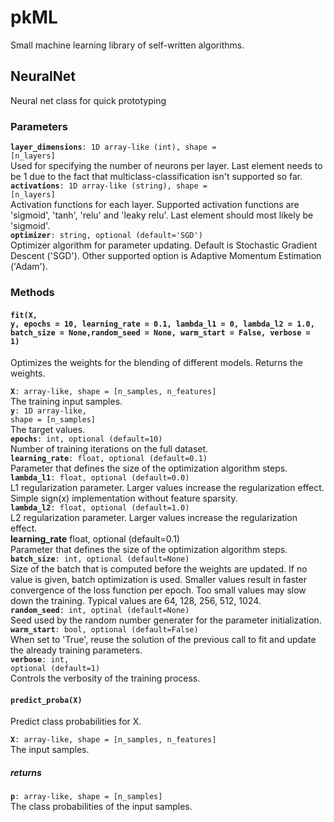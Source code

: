 # pkML
Small machine learning library of self-written algorithms.

## NeuralNet

Neural net class for quick prototyping

### Parameters


<code><b>layer_dimensions</b>: 1D array-like (int), shape = [n_layers]</code><br>
        Used for specifying the number of neurons per layer. Last element 
        needs to be 1 due to the fact that multiclass-classification isn't 
        supported so far.<br></t>
<code><b>activations</b>: 1D array-like (string), shape = [n_layers]</code> <br>
        Activation functions for each layer. Supported activation functions
        are 'sigmoid', 'tanh', 'relu' and 'leaky relu'. Last element should most likely be
        'sigmoid'.<br>
<code><b>optimizer</b>: string, optional (default='SGD')</code> <br>
        Optimizer algorithm for parameter updating. Default is Stochastic 
        Gradient Descent ('SGD'). Other supported option is Adaptive 
        Momentum Estimation ('Adam').<br>

### Methods

#### <code>fit(X, y, epochs = 10, learning_rate = 0.1, lambda_l1 = 0, lambda_l2 = 1.0, batch_size = None,random_seed = None, warm_start = False, verbose = 1)</code>

Optimizes the weights for the blending of different models. Returns the weights.<br>

<code><b>X</b>: array-like, shape = [n_samples, n_features]</code> <br>
            The training input samples. <br>
<code><b>y</b>: 1D array-like, shape = [n_samples]</code> <br>
            The target values.<br>
<code><b>epochs</b>: int, optional (default=10)</code> <br>
            Number of training iterations on the full dataset. <br>
<code><b>learning_rate</b>: float, optional (default=0.1)</code> <br>
            Parameter that defines the size of the optimization algorithm steps.<br>
<code><b>lambda_l1</b>: float, optional (default=0.0)</code> <br>
            L1 regularization parameter. Larger values increase the 
            regularization effect. Simple sign(x) implementation without 
            feature sparsity.<br>
<code><b>lambda_l2</b>: float, optional (default=1.0)</code> <br>
            L2 regularization parameter. Larger values increase the 
            regularization effect. <br>
            <b>learning_rate</b> float, optional (default=0.1) <br>
            Parameter that defines the size of the optimization algorithm steps.<br>
<code><b>batch_size</b>: int, optional (default=None)</code> <br>
            Size of the batch that is computed before the weights are updated.
            If no value is given, batch optimization is used. Smaller values
            result in faster convergence of the loss function per epoch. Too 
            small values may slow down the training. Typical values are 64,
            128, 256, 512, 1024.<br>
<code><b>random_seed</b>: int, optinal (default=None)</code> <br>
            Seed used by the random number generater for the parameter 
            initialization. <br>
<code><b>warm_start</b>: bool, optional (default=False)</code> <br>
            When set to 'True', reuse the solution of the previous call to fit
            and update the already training parameters.<br>
<code><b>verbose</b>: int, optional (default=1)</code> <br>
            Controls the verbosity of the training process. <br>

#### <code>predict_proba(X)</code>

Predict class probabilities for X.<br>

<code><b>X</b>: array-like, shape = [n_samples, n_features]</code> <br>
            The input samples. <br>
            
##### returns
<code><b>p</b>: array-like, shape = [n_samples]</code> <br>
            The class probabilities of the input samples. <br>
